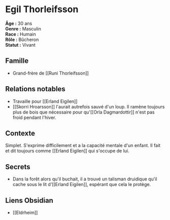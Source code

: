 # Egil Thorleifsson

**Âge :** 30 ans  
**Genre :** Masculin  
**Race :** Humain  
**Rôle :** Bûcheron  
**Statut :** Vivant

## Famille
- Grand-frère de [[Runi Thorleifsson]]

## Relations notables
- Travaille pour [[Erland Eigilen]]
- [[Skorri Hroarsson]] l'aurait autrefois sauvé d'un loup. Il ramène toujours plus de bois que nécessaire pour qu'[[Orla Dagmardottir]] n'est pas froid pendant l'hiver.

## Contexte
Simplet. S'exprime difficilement et a la capacité mentale d'un enfant. Il fait et dit toujours comme [[Erland Eigilen]] qui s'occupe de lui.

## Secrets
- Dans la forêt alors qu'il buchait, il a trouvé un talisman druidique qu’il cache sous le lit d'[[Erland Eigilen]], espérant que cela le protège.

## Liens Obsidian
- [[Eldrheim]]
